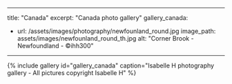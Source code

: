 
---
title: "Canada"
excerpt: "Canada photo gallery"
gallery_canada:
  - url: /assets/images/photography/newfounland_round.jpg
    image_path: assets/images/newfounland_round_th.jpg
    alt: "Corner Brook - Newfoundland - ©ihh300"
  
---
{% include gallery id="gallery_canada" caption="Isabelle H photography gallery - All pictures copyright Isabelle H" %}
